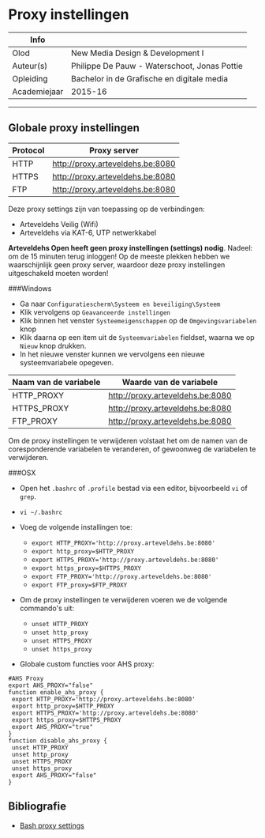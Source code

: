 Proxy instellingen
==================

|Info|  |
|----|---|
|Olod|New Media Design & Development I|
|Auteur(s)|Philippe De Pauw - Waterschoot, Jonas Pottie|
|Opleiding|Bachelor in de Grafische en digitale media|
|Academiejaar|2015-16|

***

Globale proxy instellingen
------------------------------------------------

|Protocol|Proxy server|
|--------|------|
|HTTP|http://proxy.arteveldehs.be:8080|
|HTTPS|http://proxy.arteveldehs.be:8080|
|FTP|http://proxy.arteveldehs.be:8080|

Deze proxy settings zijn van toepassing op de verbindingen:

- Arteveldehs Veilig (Wifi)
- Arteveldehs via KAT-6, UTP netwerkkabel

**Arteveldehs Open heeft geen proxy instellingen (settings) nodig**. Nadeel: om de 15 minuten terug inloggen! Op de meeste plekken hebben we waarschijnlijk geen proxy server, waardoor deze proxy instellingen uitgeschakeld moeten worden!

###Windows

* Ga naar `Configuratiescherm\Systeem en beveiliging\Systeem`
* Klik vervolgens op `Geavanceerde instellingen`
* Klik binnen het venster `Systeemeigenschappen` op de `Omgevingsvariabelen` knop
* Klik daarna op een item uit de `Systeemvariabelen` fieldset, waarna we op `Nieuw` knop drukken.
* In het nieuwe venster kunnen we vervolgens een nieuwe systeemvariabele opegeven. 

|Naam van de variabele|Waarde van de variabele|
|--------|------|
|HTTP_PROXY|http://proxy.arteveldehs.be:8080|
|HTTPS_PROXY|http://proxy.arteveldehs.be:8080|
|FTP_PROXY|http://proxy.arteveldehs.be:8080|

Om de proxy instellingen te verwijderen volstaat het om de namen van de coresponderende variabelen te veranderen, of gewoonweg de variabelen te verwijderen.

###OSX

* Open het `.bashrc` of `.profile` bestad via een editor, bijvoorbeeld `vi` of `grep`.
* `vi ~/.bashrc`
* Voeg de volgende installingen toe:
	* `export HTTP_PROXY='http://proxy.arteveldehs.be:8080'`
	* `export http_proxy=$HTTP_PROXY`
	* `export HTTPS_PROXY='http://proxy.arteveldehs.be:8080'`
	* `export https_proxy=$HTTPS_PROXY`
	* `export FTP_PROXY='http://proxy.arteveldehs.be:8080'`
	* `export FTP_proxy=$FTP_PROXY` 
	
* Om de proxy instellingen te verwijderen voeren we de volgende commando's uit:
	* `unset HTTP_PROXY`
	* `unset http_proxy`
	* `unset HTTPS_PROXY`
	* `unset https_proxy`

* Globale custom functies voor AHS proxy:

```
#AHS Proxy
export AHS_PROXY="false"
function enable_ahs_proxy {
 export HTTP_PROXY='http://proxy.arteveldehs.be:8080' 
 export http_proxy=$HTTP_PROXY
 export HTTPS_PROXY='http://proxy.arteveldehs.be:8080' 
 export https_proxy=$HTTPS_PROXY
 export AHS_PROXY="true"
}
function disable_ahs_proxy {
 unset HTTP_PROXY
 unset http_proxy
 unset HTTPS_PROXY
 unset https_proxy
 export AHS_PROXY="false"
}
```

Bibliografie
------------
* [Bash proxy settings](http://blog.marcon.me/post/20217812089/bash-proxy-settings)
